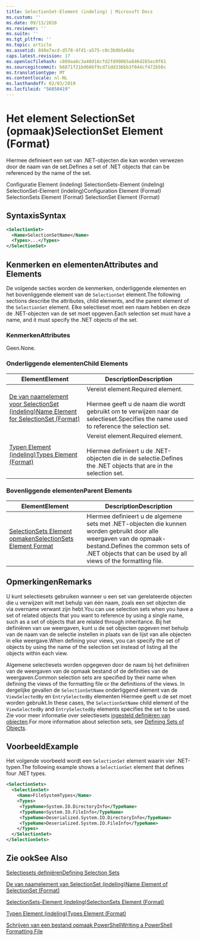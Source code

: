 ```yaml
---
title: SelectionSet-Element (indeling) | Microsoft Docs
ms.custom: ''
ms.date: 09/13/2016
ms.reviewer: ''
ms.suite: ''
ms.tgt_pltfrm: ''
ms.topic: article
ms.assetid: 848e7acd-d578-4fd1-a575-c0c3b9b5e68a
caps.latest.revision: 17
ms.openlocfilehash: c809aa6c3a40d16cfd2fd99065a846d265ec0f61
ms.sourcegitcommit: b6871f21bd666f9cd71dd336bb3f844cf472b56c
ms.translationtype: MT
ms.contentlocale: nl-NL
ms.lasthandoff: 02/03/2019
ms.locfileid: "56850419"
---
```

# <a name="selectionset-element-format"></a><span data-ttu-id="06795-102">Het element SelectionSet (opmaak)</span><span class="sxs-lookup"><span data-stu-id="06795-102">SelectionSet Element (Format)</span></span>

<span data-ttu-id="06795-103">Hiermee definieert een set van .NET-objecten die kan worden verwezen door de naam van de set.</span><span class="sxs-lookup"><span data-stu-id="06795-103">Defines a set of .NET objects that can be referenced by the name of the set.</span></span>

<span data-ttu-id="06795-104">Configuratie Element (indeling) SelectionSets-Element (indeling) SelectionSet-Element (indeling)</span><span class="sxs-lookup"><span data-stu-id="06795-104">Configuration Element (Format) SelectionSets Element (Format) SelectionSet Element (Format)</span></span>

## <a name="syntax"></a><span data-ttu-id="06795-105">Syntaxis</span><span class="sxs-lookup"><span data-stu-id="06795-105">Syntax</span></span>

```xml
<SelectionSet>
  <Name>SelectionSetName</Name>
  <Types>...</Types>
</SelectionSet>
```

## <a name="attributes-and-elements"></a><span data-ttu-id="06795-106">Kenmerken en elementen</span><span class="sxs-lookup"><span data-stu-id="06795-106">Attributes and Elements</span></span>

<span data-ttu-id="06795-107">De volgende secties worden de kenmerken, onderliggende elementen en het bovenliggende element van de `SelectionSet` element.</span><span class="sxs-lookup"><span data-stu-id="06795-107">The following sections describe the attributes, child elements, and the parent element of the `SelectionSet` element.</span></span> <span data-ttu-id="06795-108">Elke selectieset moet een naam hebben en deze de .NET-objecten van de set moet opgeven.</span><span class="sxs-lookup"><span data-stu-id="06795-108">Each selection set must have a name, and it must specify the .NET objects of the set.</span></span>

### <a name="attributes"></a><span data-ttu-id="06795-109">Kenmerken</span><span class="sxs-lookup"><span data-stu-id="06795-109">Attributes</span></span>

<span data-ttu-id="06795-110">Geen.</span><span class="sxs-lookup"><span data-stu-id="06795-110">None.</span></span>

### <a name="child-elements"></a><span data-ttu-id="06795-111">Onderliggende elementen</span><span class="sxs-lookup"><span data-stu-id="06795-111">Child Elements</span></span>

|<span data-ttu-id="06795-112">Element</span><span class="sxs-lookup"><span data-stu-id="06795-112">Element</span></span>|<span data-ttu-id="06795-113">Description</span><span class="sxs-lookup"><span data-stu-id="06795-113">Description</span></span>|
|-------------|-----------------|
|[<span data-ttu-id="06795-114">De van naamelement voor SelectionSet (indeling)</span><span class="sxs-lookup"><span data-stu-id="06795-114">Name Element for SelectionSet (Format)</span></span>](./name-element-for-selectionset-format.md)|<span data-ttu-id="06795-115">Vereist element.</span><span class="sxs-lookup"><span data-stu-id="06795-115">Required element.</span></span><br /><br /> <span data-ttu-id="06795-116">Hiermee geeft u de naam die wordt gebruikt om te verwijzen naar de selectieset.</span><span class="sxs-lookup"><span data-stu-id="06795-116">Specifies the name used to reference the selection set.</span></span>|
|[<span data-ttu-id="06795-117">Typen Element (indeling)</span><span class="sxs-lookup"><span data-stu-id="06795-117">Types Element (Format)</span></span>](./types-element-for-selectionset-format.md)|<span data-ttu-id="06795-118">Vereist element.</span><span class="sxs-lookup"><span data-stu-id="06795-118">Required element.</span></span><br /><br /> <span data-ttu-id="06795-119">Hiermee definieert u de .NET-objecten die in de selectie.</span><span class="sxs-lookup"><span data-stu-id="06795-119">Defines the .NET objects that are in the selection set.</span></span>|

### <a name="parent-elements"></a><span data-ttu-id="06795-120">Bovenliggende elementen</span><span class="sxs-lookup"><span data-stu-id="06795-120">Parent Elements</span></span>

|<span data-ttu-id="06795-121">Element</span><span class="sxs-lookup"><span data-stu-id="06795-121">Element</span></span>|<span data-ttu-id="06795-122">Description</span><span class="sxs-lookup"><span data-stu-id="06795-122">Description</span></span>|
|-------------|-----------------|
|[<span data-ttu-id="06795-123">SelectionSets Element opmaken</span><span class="sxs-lookup"><span data-stu-id="06795-123">SelectionSets Element Format</span></span>](./selectionsets-element-format.md)|<span data-ttu-id="06795-124">Hiermee definieert u de algemene sets met .NET-objecten die kunnen worden gebruikt door alle weergaven van de opmaak-bestand.</span><span class="sxs-lookup"><span data-stu-id="06795-124">Defines the common sets of .NET objects that can be used by all views of the formatting file.</span></span>|

## <a name="remarks"></a><span data-ttu-id="06795-125">Opmerkingen</span><span class="sxs-lookup"><span data-stu-id="06795-125">Remarks</span></span>

<span data-ttu-id="06795-126">U kunt selectiesets gebruiken wanneer u een set van gerelateerde objecten die u verwijzen wilt met behulp van één naam, zoals een set objecten die via overname verwant zijn hebt.</span><span class="sxs-lookup"><span data-stu-id="06795-126">You can use selection sets when you have a set of related objects that you want to reference by using a single name, such as a set of objects that are related through inheritance.</span></span> <span data-ttu-id="06795-127">Bij het definiëren van uw weergaven, kunt u de set objecten opgeven met behulp van de naam van de selectie instellen in plaats van de lijst van alle objecten in elke weergave.</span><span class="sxs-lookup"><span data-stu-id="06795-127">When defining your views, you can specify the set of objects by using the name of the selection set instead of listing all the objects within each view.</span></span>

<span data-ttu-id="06795-128">Algemene selectiesets worden opgegeven door de naam bij het definiëren van de weergaven van de opmaak bestand of de definities van de weergaven.</span><span class="sxs-lookup"><span data-stu-id="06795-128">Common selection sets are specified by their name when defining the views of the formatting file or the definitions of the views.</span></span> <span data-ttu-id="06795-129">In dergelijke gevallen de `SelectionSetName` onderliggend element van de `ViewSelectedBy` en `EntrySelectedBy` elementen Hiermee geeft u de set moet worden gebruikt.</span><span class="sxs-lookup"><span data-stu-id="06795-129">In these cases, the `SelectionSetName` child element of the `ViewSelectedBy` and `EntrySelectedBy` elements specifies the set to be used.</span></span> <span data-ttu-id="06795-130">Zie voor meer informatie over selectiesets [ingesteld definiëren van objecten](./defining-selection-sets.md).</span><span class="sxs-lookup"><span data-stu-id="06795-130">For more information about selection sets, see [Defining Sets of Objects](./defining-selection-sets.md).</span></span>

## <a name="example"></a><span data-ttu-id="06795-131">Voorbeeld</span><span class="sxs-lookup"><span data-stu-id="06795-131">Example</span></span>

<span data-ttu-id="06795-132">Het volgende voorbeeld wordt een `SelectionSet` element waarin vier .NET-typen.</span><span class="sxs-lookup"><span data-stu-id="06795-132">The following example shows a `SelectionSet` element that defines four .NET types.</span></span>

```xml
<SelectionSets>
  <SelectionSet>
    <Name>FileSystemTypes</Name>
    <Types>
     <TypeName>System.IO.DirectoryInfo</TypeName>
     <TypeName>System.IO.FileInfo</TypeName>
     <TypeName>Deserialized.System.IO.DirectoryInfo</TypeName>
     <TypeName>Deserialized.System.IO.FileInfo</TypeName>
    </Types>
  </SelectionSet>
</SelectionSets>
```

## <a name="see-also"></a><span data-ttu-id="06795-133">Zie ook</span><span class="sxs-lookup"><span data-stu-id="06795-133">See Also</span></span>

[<span data-ttu-id="06795-134">Selectiesets definiëren</span><span class="sxs-lookup"><span data-stu-id="06795-134">Defining Selection Sets</span></span>](./defining-selection-sets.md)

[<span data-ttu-id="06795-135">De van naamelement van SelectionSet (indeling)</span><span class="sxs-lookup"><span data-stu-id="06795-135">Name Element of SelectionSet (Format)</span></span>](./name-element-for-selectionset-format.md)

[<span data-ttu-id="06795-136">SelectionSets-Element (indeling)</span><span class="sxs-lookup"><span data-stu-id="06795-136">SelectionSets Element (Format)</span></span>](./selectionsets-element-format.md)

[<span data-ttu-id="06795-137">Typen Element (indeling)</span><span class="sxs-lookup"><span data-stu-id="06795-137">Types Element (Format)</span></span>](./types-element-for-selectionset-format.md)

[<span data-ttu-id="06795-138">Schrijven van een bestand opmaak PowerShell</span><span class="sxs-lookup"><span data-stu-id="06795-138">Writing a PowerShell Formatting File</span></span>](./writing-a-powershell-formatting-file.md)
